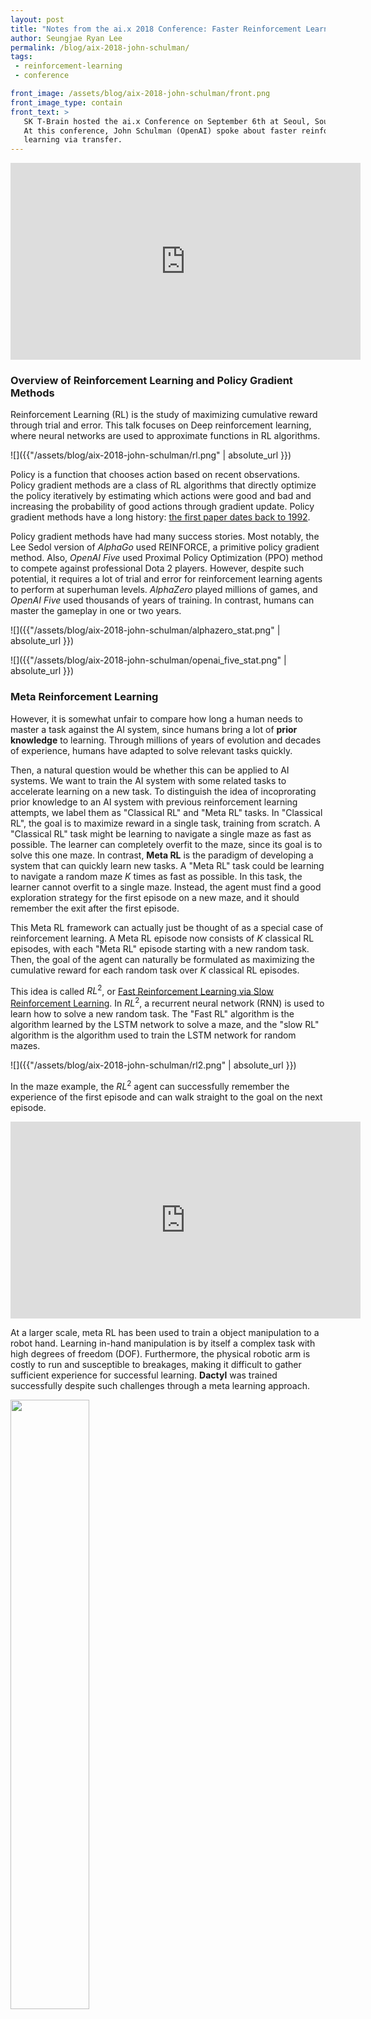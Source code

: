 ```yaml
---
layout: post
title: "Notes from the ai.x 2018 Conference: Faster Reinforcement Learning via Transfer"
author: Seungjae Ryan Lee
permalink: /blog/aix-2018-john-schulman/
tags:
 - reinforcement-learning
 - conference

front_image: /assets/blog/aix-2018-john-schulman/front.png
front_image_type: contain
front_text: >
   SK T-Brain hosted the ai.x Conference on September 6th at Seoul, South Korea.
   At this conference, John Schulman (OpenAI) spoke about faster reinforcement
   learning via transfer.
---
```


<div class="facebook-responsive">
    <iframe src="https://www.facebook.com/plugins/video.php?href=https%3A%2F%2Fwww.facebook.com%2FSKTBrain%2Fvideos%2F723182251361194%2F&show_text=0&width=560" width="560" height="315" style="border:none;overflow:hidden" scrolling="no" frameborder="0" allowTransparency="true" allowFullScreen="true"></iframe>
</div>


### Overview of Reinforcement Learning and Policy Gradient Methods

Reinforcement Learning (RL) is the study of maximizing cumulative reward through trial and error. This talk focuses on Deep reinforcement learning, where neural networks are used to approximate functions in RL algorithms.

![]({{"/assets/blog/aix-2018-john-schulman/rl.png" | absolute_url }})

Policy is a function that chooses action based on recent observations. Policy gradient methods are a class of RL algorithms that directly optimize the policy iteratively by estimating which actions were good and bad and increasing the probability of good actions through gradient update. Policy gradient methods have a long history: [the first paper dates back to 1992](http://www-anw.cs.umass.edu/~barto/courses/cs687/williams92simple.pdf).

Policy gradient methods have had many success stories. Most notably, the Lee Sedol version of *AlphaGo* used REINFORCE, a primitive policy gradient method. Also, *OpenAI Five* used Proximal Policy Optimization (PPO) method to compete against professional Dota 2 players. However, despite such potential, it requires a lot of trial and error for reinforcement learning agents to perform at superhuman levels. *AlphaZero* played millions of games, and *OpenAI Five* used thousands of years of training. In contrast, humans can master the gameplay in one or two years.

![]({{"/assets/blog/aix-2018-john-schulman/alphazero_stat.png" | absolute_url }})

![]({{"/assets/blog/aix-2018-john-schulman/openai_five_stat.png" | absolute_url }})



### Meta Reinforcement Learning

However, it is somewhat unfair to compare how long a human needs to master a task against the AI system, since humans bring a lot of **prior knowledge** to learning. Through millions of years of evolution and decades of experience, humans have adapted to solve relevant tasks quickly.

Then, a natural question would be whether this can be applied to AI systems. We want to train the AI system with some related tasks to accelerate learning on a new task. To distinguish the idea of incoprorating prior knowledge to an AI system with previous reinforcement learning attempts, we label them as "Classical RL" and "Meta RL" tasks. In "Classical RL", the goal is to maximize reward in a single task, training from scratch. A "Classical RL" task might be learning to navigate a single maze as fast as possible. The learner can completely overfit to the maze, since its goal is to solve this one maze. In contrast, **Meta RL** is the paradigm of developing a system that can quickly learn new tasks. A "Meta RL" task could be learning to navigate a random maze $K$ times as fast as possible. In this task, the learner cannot overfit to a single maze. Instead, the agent must find a good exploration strategy for the first episode on a new maze, and it should remember the exit after the first episode.

This Meta RL framework can actually just be thought of as a special case of reinforcement learning. A Meta RL episode now consists of $K$ classical RL episodes, with each "Meta RL" episode starting with a new random task. Then, the goal of the agent can naturally be formulated as maximizing the cumulative reward for each random task over $K$ classical RL episodes.

This idea is called $RL^2$, or [Fast Reinforcement Learning via Slow Reinforcement Learning](https://arxiv.org/abs/1611.02779). In $RL^2$, a recurrent neural network (RNN) is used to learn how to solve a new random task. The "Fast RL" algorithm is the algorithm learned by the LSTM network to solve a maze, and the "slow RL" algorithm is the algorithm used to train the LSTM network for random mazes.

![]({{"/assets/blog/aix-2018-john-schulman/rl2.png" | absolute_url }})

In the maze example, the $RL^2$ agent can successfully remember the experience of the first episode and can walk straight to the goal on the next episode.

<div class="half-width">
    <div class="youtube-responsive">
        <iframe width="560" height="315" src="https://www.youtube.com/embed/cLpSBtlbdyY" frameborder="0" allow="autoplay; encrypted-media" allowfullscreen></iframe><br/>
    </div>
</div>

At a larger scale, meta RL has been used to train a object manipulation to a robot hand. Learning in-hand manipulation is by itself a complex task with high degrees of freedom (DOF). Furthermore, the physical robotic arm is costly to run and susceptible to breakages, making it difficult to gather sufficient experience for successful learning. **Dactyl** was trained successfully despite such challenges through a meta learning approach.

<img style="width: 50%;" src='{{ "/assets/blog/aix-2018-john-schulman/dactyl.jpg" | absolute_url }}'>

To overcome the challenge, instead of training on the real world, the agent was trained in simulations. The simulation had lots of parameters that could be randomized, including frictions, robot dimensions, and visual appearances. The LSTM was trained from these heavily randomized simulations, where every episode for the LSTM policy occured in a randomly sampled "world." Thus, for the LSTM to maximize its cumulative reward, it must learn to quickly adapt to the parameter settings of the "new world." Then, the real world will simply be another "new world," and the policy will hopefully master the dynamics of the real world quickly.

![]({{"/assets/blog/aix-2018-john-schulman/dactyl-lstm.png" | absolute_url }})

Although these meta RL approaches seem very promising, they still have crucial limitations. Both the maze example and the in-hand manipulation example assume infinite data, where the agent can randomly sample tasks. Furthermore, both examples rely on the "real task" being covered by the distribution of the training task. If the maze or the parameters of the real world is not covered by the distribution of training tasks, the performance will heavily drop. In this sense, this approach does not emphasize generalization to "new" tasks, but just learning on a broad but finite training set. Also, in both examples, the learning is done through RNN state updates without updating the weights of the neural network. Although it sufficed for these two examples, it might not be powerful enough to handle more complex systems, since it learns very few things about the environment from short hoirzons.



### Gym Retro

To address these shortcomings, we can reformulate the problem and explicitly split the training tasks and the test tasks. [**Gym Retro**](https://blog.openai.com/gym-retro/) is a test suite of over 1000 games created for this new problem formulation. Unlike previous RL efforts where the focus was achieving superhuman results on individual games, the focus of Gym Retro is **solving previously unseen game as fast as a human given prior experience with similar games**.

<div class="half-width">
    <video width="100%" controls autoplay mute loop><source type="video/mp4" src='{{ "/assets/blog/aix-2018-john-schulman/retro.mp4" | absolute_url }}'></video>
</div>

The [Retro Contest](https://blog.openai.com/retro-contest/) earlier this year addressed a simplified, easier version of the challenge. Instead of creating an agent that can solve previously unseen *games* quickly, the goal was to create an agent that can solve previously unseen *levels* of *Sonic the Hedgehog* quickly. In this contest, the agents could train on the training levels as much as possible, but the agent could only train for a million steps (about 18 hours) on the hidden test levels. State-of-the-art methods such as [Rainbow](https://arxiv.org/abs/1710.02298) and [PPO](https://arxiv.org/abs/1707.06347) had subhuman performance. Joint PPO, a technique of training the agent in training levels and finetuning it in test levels, performed better, but still had a large performance gap from humans.

<img style="width: 80%;" src='{{ "/assets/blog/aix-2018-john-schulman/retro-baselines.png" | absolute_url }}'>

[The top agents](https://blog.openai.com/first-retro-contest-retrospective/) showed some interesting results. Some levels were solved in just 60 minutes of training (in wall-clock time).

<div class="half-width">
    <video width="100%" controls autoplay mute loop><source type="video/mp4" src='{{ "/assets/blog/aix-2018-john-schulman/minutes-training.mp4" | absolute_url }}'></video>
</div>

Visualizing the solutions of the top 3 agents was also insightful. Red dots show earlier episodes on the test level, and the blue dots show later episodes.

<div class="half-width">
    <video width="100%" controls autoplay mute loop><source type="video/mp4" src='{{ "/assets/blog/aix-2018-john-schulman/learning.mp4" | absolute_url }}'></video>
</div>



### Future Work

A big challenge for Gym Retro is on successful transfer between *games* rather than just *levels*. Some promising techniques include [better exploration techniques](https://blog.openai.com/better-exploration-with-parameter-noise/), [unsupervised learning](https://pathak22.github.io/large-scale-curiosity/), or [hierarchy](https://blog.openai.com/learning-a-hierarchy/). The RNN-based meta learning could also be improved to deal with long-time horizons.

It was great seeing so many participants of the Retro Contest coming up with creative solutions. We are excited to run more contests like the Retro Contest.
